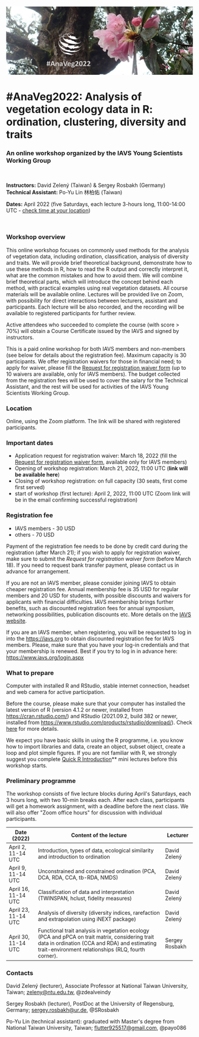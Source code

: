 ![](anaveg2022_logo_2.jpg "Title")


# #AnaVeg2022: Analysis of vegetation ecology data in R: ordination, clustering, diversity and traits
### An online workshop organized by the IAVS Young Scientists Working Group  

&nbsp;

**Instructors:** David Zelený (Taiwan) & Sergey Rosbakh (Germany)  
**Technical Assistant:** Po-Yu Lin 林柏佑 (Taiwan)

**Dates:** April 2022 (five Saturdays, each lecture 3-hours long, 11:00-14:00 UTC - [check time at your location](https://www.timeanddate.com/worldclock/fixedtime.html?msg=AnaVeg2022&iso=20220402T11&p1=1440&ah=3))

&nbsp;

### Workshop overview
This online workshop focuses on commonly used methods for the analysis of vegetation data, including ordination, classification, analysis of diversity and traits. We will provide brief theoretical background, demonstrate how to use these methods in R, how to read the R output and correctly interpret it, what are the common mistakes and how to avoid them. We will combine brief theoretical parts, which will introduce the concept behind each method, with practical examples using real vegetation datasets. All course materials will be available online. Lectures will be provided live on Zoom, with possibility for direct interactions between lecturers, assistant and participants. Each lecture will be also recorded, and the recording will be available to registered participants for further review.

Active attendees who succeeded to complete the course (with score > 70%) will obtain a Course Certificate issued by the IAVS and signed by instructors.

This is a paid online workshop for both IAVS members and non-members (see below for details about the registration fee). Maximum capacity is 30 participants. We offer registration waivers for those in financial need; to apply for waiver, please fill the [Request for registration waiver form](https://forms.gle/CySyCEbAvitkkzGg6) (up to 10 waivers are available, only for IAVS members). The budget collected from the registration fees will be used to cover the salary for the Technical Assistant, and the rest will be used for activities of the IAVS Young Scientists Working Group.

### Location
Online, using the Zoom platform. The link will be shared with registered participants.

### Important dates
- Application request for registration waiver: March 18, 2022 (fill the [Request for registration waiver form](https://forms.gle/CySyCEbAvitkkzGg6), available only for IAVS members)
- Opening of workshop registration: March 21, 2022, 11:00 UTC (**link will be available here**)
- Closing of workshop registration: on full capacity (30 seats, first come first served)
- start of workshop (first lecture): April 2, 2022, 11:00 UTC (Zoom link will be in the email confirming successful registration)

### Registration fee
- IAVS members - 30 USD
- others - 70 USD

Payment of the registration fee needs to be done by credit card during the registration (after March 21); if you wish to apply for registration waiver, make sure to submit the *Request for registration waiver form* (before March 18). If you need to request bank transfer payment, please contact us in advance for arrangement. 

If you are not an IAVS member, please consider joining IAVS to obtain cheaper registration fee. Annual membership fee is 35 USD for regular members and 20 USD for students, with possible discounts and waivers for applicants with financial difficulties. IAVS membership brings further benefits, such as discounted registration fees for annual symposium, networking possibilities, publication discounts etc. More details on the [IAVS website](https://www.iavs.org/page/JoinIAVS).

If you are an IAVS member, when registering, you will be requested to log in into the https://iavs.org to obtain discounted registration fee for IAVS members. Please, make sure that you have your log-in credentials and that your membership is renewed. Best if you try to log in in advance here: https://www.iavs.org/login.aspx


### What to prepare
Computer with installed R and RStudio, stable internet connection, headset and web camera for active participation. 

Before the course, please make sure that your computer has installed the latest version of R (version 4.1.2 or newer, installed from https://cran.rstudio.com/) and RStudio (2021.09.2, build 382 or newer, installed from https://www.rstudio.com/products/rstudio/download/). Check [here](https://anadat-r.davidzeleny.net/doku.php/en:r) for more details.

We expect you have basic skills in using the R programme, i.e. you know how to import libraries and data, create an object, subset object, create a loop and plot simple figures. If you are not familiar with R, we strongly suggest you complete [Quick R Introduction](https://www.davidzeleny.net/wiki/doku.php/quickr:start)** mini lectures before this workshop starts. 

### Preliminary programme
The workshop consists of five lecture blocks during April's Saturdays, each 3 hours long, with two 10-min breaks each. After each class, participants will get a homework assignment, with a deadline before the next class. We will also offer "Zoom office hours" for discussion with individual participants.

Date (2022) |Content of the lecture | Lecturer                                                 
------------|---------------------|--------- 
April 2, 11-14 UTC     |Introduction, types of data, ecological similarity and introduction to ordination        |David Zelený
April 9, 11-14 UTC     |Unconstrained and constrained ordination (PCA, DCA, RDA, CCA, tb-RDA, NMDS) |David Zelený
April 16, 11-14 UTC    |Classification of data and interpretation (TWINSPAN, hclust, fidelity measures)       |David Zelený
April 23, 11-14 UTC    |Analysis of diversity (diversity indices, rarefaction and extrapolation using iNEXT package)  |David Zelený
April 30, 11-14 UTC    |Functional trait analysis in vegetation ecology (PCA and pPCA on trait matrix, considering trait data in ordination (CCA and RDA) and estimating trait-environment relationships (RLQ, fourth corner).                                                                           |Sergey Rosbakh

### Contacts
David Zelený (lecturer), Associate Professor at National Taiwan University, Taiwan; zeleny@ntu.edu.tw, @zdealveindy

Sergey Rosbakh (lecturer), PostDoc at the University of Regensburg, Germany; sergey.rosbakh@ur.de, @SRosbakh

Po-Yu Lin (technical assistant): graduated with Master's degree from National Taiwan University, Taiwan; flutter925517@gmail.com, @payo086
